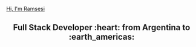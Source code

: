 
[Hi, I'm Ramsesi](https://github.com/ramses2888/ramses2888/blob/main/assets/hi.gif)

<h2 align="center">
Full Stack Developer :heart: from Argentina to :earth_americas:
</h2>

<!---
ramses2888/ramses2888 is a ✨ special ✨ repository because its `README.md` (this file) appears on your GitHub profile.
You can click the Preview link to take a look at your changes.
--->
